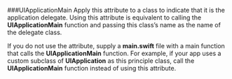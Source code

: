 ###UIApplicationMain
Apply this attribute to a class to indicate that it is the application delegate. Using this attribute is equivalent to calling the **UIApplicationMain** function and passing this class’s name as the name of the delegate class.

If you do not use the attribute, supply a **main.swift** file with a main function that calls the **UIApplicationMain** function. For example, if your app uses a custom subclass of **UIApplication** as this principle class, call the **UIApplicationMain** function instead of using this attribute.